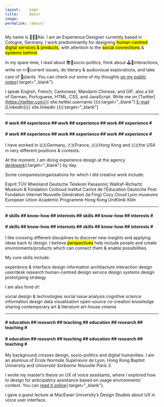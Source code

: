 ```yaml
---
layout:    page
title:     About
image: 
permalink: /about/
---
```


My name is 👨🏻‍💻Kei. I am an Experience Designer currently based in Cologne, Germany. I work predominantly for designing <mark>human-centred digital services & products</mark>, with attention to the <mark>social connections</mark> & <mark>systems behind</mark>.

In my spare time, I read about 📚📰socio-politics, think about 🕹🔀interactions, write on ✏️💬current issues, do literary & audiovisual explorations, and take care of 🌵plants. You can check out some of my thoughts [on my public notes](https://notes.keikhcheung.com){:target="_blank"}.

I speak English, French, Cantonese, Mandarin Chinese, and GIF; also a bit of German, Portuguese, HTML, CSS, and JavaScript. Write me on [Twitter](https://twitter.com/{{ site.twitter.username }}){:target="_blank"} [E-mail](mailto:kei.khcheung@gmail.com) [LinkedIn]({{ site.linkedin }}){:target="_blank"}

-------

<div class="marquee">
<div class="marquee--content">
<h4 class="item-collection-1">
# work ## experience ## work ## experience ## work ## experience #</h4><h4 class="item-collection-2"># work ## experience ## work ## experience ## work ## experience #</h4>
</div>
</div>

I have worked in 🇩🇪Germany, 🇫🇷France, 🇭🇰Hong Kong and 🇺🇸the USA in very different positions & contexts.

At the moment, I am doing experience design at the agency [*denkwerk*](https://www.denkwerk.com/){:target="_blank"} by day.

<div class="about-sec" markdown="1">
Some companies/organisations for which I did creative work include:

<span class="project client">Esprit</span> 
<span class="project client">TÜV Rheinland</span> 
<span class="project client">Deutsche Telekom</span> 
<span class="project client">Panasonic</span> 
<span class="project client">Wallraf-Richartz Museum & Fondation Corboud</span> 
<span class="project client">Institut Carnot de l’Éducation</span> 
<span class="project client">Deutsche Post</span> 
<span class="project client">Fondation Internet Nouvelle Génération (la Fing)</span> 
<span class="project client">Cozy Cloud</span> 
<span class="project client">Lyon museums</span> 
<span class="project client">European Union Academic Programme Hong Kong</span> 
<span class="project client">UniKlinik Köln</span> 
</div>

-------

<div class="marquee">
<div class="marquee--content">
<h4 class="item-collection-1">
# skills ## know-how ## interests ## skills ## know-how ## interests #</h4><h4 class="item-collection-2"># skills ## know-how ## interests ## skills ## know-how ## interests #</h4>
</div>
</div>

I like crossing different disciplines to discover new insights and applying ideas back to design. I believe <mark>perspectives</mark> help include people and create environments/products which can connect them & enable possibilities.

<div class="about-sec" markdown="1">
My core skills include:

<span class="skill">experience & interface design</span> 
<span class="skill">information architacture</span> 
<span class="skill">interaction design</span> 
<span class="skill">user/desk research</span> 
<span class="skill">human-centred design</span> 
<span class="skill">service design</span> 
<span class="skill">systems design</span> 
<span class="skill">prototyping</span> 
<span class="skill">strategy</span>
</div>

<div class="about-sec" markdown="1">
I am also fond of:

<span class="interest">social design & technologies</span> 
<span class="interest">social issue analysis</span> 
<span class="interest">cognitive science</span> 
<span class="interest">information design</span> 
<span class="interest">data visualisation</span> 
<span class="interest">open-source co-creation</span> 
<span class="interest">knowledge sharing</span> 
<span class="interest">contemporary art & literature</span> 
<span class="interest">art-house cinema</span> 
</div>

-------

<div class="marquee">
<div class="marquee--content">
<h4 class="item-collection-1">
# education ## research ## teaching ## education ## research ## teaching #</h4><h4 class="item-collection-2"># education ## research ## teaching ## education ## research ## teaching #</h4>
</div>
</div>

My background crosses design, socio-politics and digital humanities. I am an alumnus of *École Normale Supérieure de Lyon*, Hong Kong Baptist University and *Université Sorbonne Nouvelle Paris 3*.

I wrote my master’s thesis on UX of voice assistants, where I explored how to design for anticipatory assistance based on usage environments’ context. You can [read it online](https://dumas.ccsd.cnrs.fr/dumas-01981716){:target="_blank"}.

I gave a guest lecture at MacEwan University’s Design Studies about UX in voice user interface.